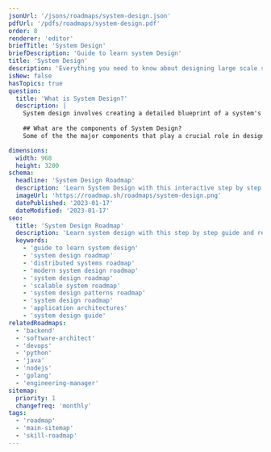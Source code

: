 ```yaml
---
jsonUrl: '/jsons/roadmaps/system-design.json'
pdfUrl: '/pdfs/roadmaps/system-design.pdf'
order: 8
renderer: 'editor'
briefTitle: 'System Design'
briefDescription: 'Guide to learn system Design'
title: 'System Design'
description: 'Everything you need to know about designing large scale systems.'
isNew: false
hasTopics: true
question:
  title: 'What is System Design?'
  description: |
    System design involves creating a detailed blueprint of a system's architecture, components, modules, interfaces, and data to fulfill specific requirements. It includes outlining a structured plan for building, implementing, and maintaining the system, ensuring it meets functional, technical, and business needs. This process addresses considerations of scalability, performance, security, and usability, aiming to develop an efficient and effective solution.
    
    ## What are the components of System Design?
    Some of the the major components that play a crucial role in designing a system include Programming language choice, Databases, CDNs, Load Balancers, Caches, Proxies, Queues, Web Servers, Application Servers, Search Engines, Logging and Monitoring Systems, Scaling, and more. Key considerations include scalability, architectural patterns, and security measures to safeguard the system. These elements collectively contribute to building a robust, efficient, and secure system, though this list represents just a subset of the comprehensive factors involved in system design.

dimensions:
  width: 968
  height: 3200
schema:
  headline: 'System Design Roadmap'
  description: 'Learn System Design with this interactive step by step guide in 2024. We also have resources and short descriptions attached to the roadmap items so you can get everything you want to learn in one place.'
  imageUrl: 'https://roadmap.sh/roadmaps/system-design.png'
  datePublished: '2023-01-17'
  dateModified: '2023-01-17'
seo:
  title: 'System Design Roadmap'
  description: 'Learn system design with this step by step guide and resources.'
  keywords:
    - 'guide to learn system design'
    - 'system design roadmap'
    - 'distributed systems roadmap'
    - 'modern system design roadmap'
    - 'system design roadmap'
    - 'scalable system roadmap'
    - 'system design patterns roadmap'
    - 'system design roadmap'
    - 'application architectures'
    - 'system design guide'
relatedRoadmaps:
  - 'backend'
  - 'software-architect'
  - 'devops'
  - 'python'
  - 'java'
  - 'nodejs'
  - 'golang'
  - 'engineering-manager'
sitemap:
  priority: 1
  changefreq: 'monthly'
tags:
  - 'roadmap'
  - 'main-sitemap'
  - 'skill-roadmap'
---
```

